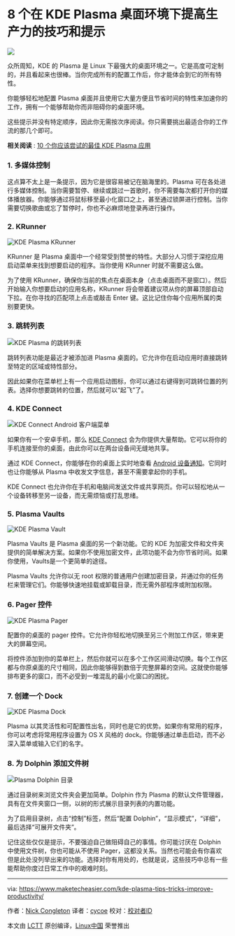 8 个在 KDE Plasma 桌面环境下提高生产力的技巧和提示
======

![](https://www.maketecheasier.com/assets/uploads/2018/01/kde-plasma-desktop-featured.jpg)

众所周知，KDE 的 Plasma 是 Linux 下最强大的桌面环境之一。它是高度可定制的，并且看起来也很棒。当你完成所有的配置工作后，你才能体会到它的所有特性。

你能够轻松地配置 Plasma 桌面并且使用它大量方便且节省时间的特性来加速你的工作，拥有一个能够帮助你而非阻碍你的桌面环境。

这些提示并没有特定顺序，因此你无需按次序阅读。你只需要挑出最适合你的工作流的那几个即可。

 **相关阅读** : [10 个你应该尝试的最佳 KDE Plasma 应用][1]

### 1. 多媒体控制

这点算不太上是一条提示，因为它是很容易被记在脑海里的。Plasma 可在各处进行多媒体控制。当你需要暂停、继续或跳过一首歌时，你不需要每次都打开你的媒体播放器。你能够通过将鼠标移至最小化窗口之上，甚至通过锁屏进行控制。当你需要切换歌曲或忘了暂停时，你也不必麻烦地登录再进行操作。

### 2. KRunner

![KDE Plasma KRunner][2]

KRunner 是 Plasma 桌面中一个经常受到赞誉的特性。大部分人习惯于深挖应用启动菜单来找到想要启动的程序。当你使用 KRunner 时就不需要这么做。

为了使用 KRunner，确保你当前的焦点在桌面本身（点击桌面而不是窗口）。然后开始输入你想要启动的应用名称，KRunner 将会带着建议项从你的屏幕顶部自动下拉。在你寻找的匹配项上点击或敲击 Enter 键。这比记住你每个应用所属的类别要更快。

### 3. 跳转列表

![KDE Plasma 的跳转列表][3]

跳转列表功能是最近才被添加进 Plasma 桌面的。它允许你在启动应用时直接跳转至特定的区域或特性部分。

因此如果你在菜单栏上有一个应用启动图标，你可以通过右键得到可跳转位置的列表。选择你想要跳转的位置，然后就可以“起飞”了。

### 4. KDE Connect

![KDE Connect Android 客户端菜单][4]

如果你有一个安卓手机，那么 [KDE Connect][5] 会为你提供大量帮助。它可以将你的手机连接至你的桌面，由此你可以在两台设备间无缝地共享。

通过 KDE Connect，你能够在你的桌面上实时地查看 [Android 设备通知][6]。它同时也让你能够从 Plasma 中收发文字信息，甚至不需要拿起你的手机。

KDE Connect 也允许你在手机和电脑间发送文件或共享网页。你可以轻松地从一个设备转移至另一设备，而无需烦恼或打乱思绪。

### 5. Plasma Vaults

![KDE Plasma Vault][7]

Plasma Vaults 是 Plasma 桌面的另一个新功能。它的 KDE 为加密文件和文件夹提供的简单解决方案。如果你不使用加密文件，此项功能不会为你节省时间。如果你使用，Vaults是一个更简单的途径。

Plasma Vaults 允许你以无 root 权限的普通用户创建加密目录，并通过你的任务栏来管理它们。你能够快速地挂载或卸载目录，而无需外部程序或附加权限。

### 6. Pager 控件

![KDE Plasma Pager][8]

配置你的桌面的 pager 控件。它允许你轻松地切换至另三个附加工作区，带来更大的屏幕空间。

将控件添加到你的菜单栏上，然后你就可以在多个工作区间滑动切换。每个工作区都与你原桌面的尺寸相同，因此你能够得到数倍于完整屏幕的空间。这就使你能够排布更多的窗口，而不必受到一堆混乱的最小化窗口的困扰。

### 7. 创建一个 Dock

![KDE Plasma Dock][9]

Plasma 以其灵活性和可配置性出名，同时也是它的优势。如果你有常用的程序，你可以考虑将常用程序设置为 OS X 风格的 dock。你能够通过单击启动，而不必深入菜单或输入它们的名字。

### 8. 为 Dolphin 添加文件树

![Plasma Dolphin 目录][10]

通过目录树来浏览文件夹会更加简单。Dolphin 作为 Plasma 的默认文件管理器，具有在文件夹窗口一侧，以树的形式展示目录列表的内置功能。

为了启用目录树，点击“控制”标签，然后“配置 Dolphin”，“显示模式”，“详细”，最后选择“可展开文件夹”。

记住这些仅仅是提示，不要强迫自己做阻碍自己的事情。你可能讨厌在 Dolphin 中使用文件树，你也可能从不使用 Pager，这都没关系。当然也可能会有你喜欢但是此处没列举出来的功能。选择对你有用处的，也就是说，这些技巧中总有一些能帮助你度过日常工作中的艰难时刻。

--------------------------------------------------------------------------------

via: https://www.maketecheasier.com/kde-plasma-tips-tricks-improve-productivity/

作者：[Nick Congleton][a]
译者：[cycoe](https://github.com/cycoe)
校对：[校对者ID](https://github.com/校对者ID)

本文由 [LCTT](https://github.com/LCTT/TranslateProject) 原创编译，[Linux中国](https://linux.cn/) 荣誉推出

[a]:https://www.maketecheasier.com/author/nickcongleton/
[1]:https://www.maketecheasier.com/10-best-kde-plasma-applications/ (10 of the Best KDE Plasma Applications You Should Try)
[2]:https://www.maketecheasier.com/assets/uploads/2017/10/pe-krunner.jpg (KDE Plasma KRunner)
[3]:https://www.maketecheasier.com/assets/uploads/2017/10/pe-jumplist.jpg (KDE Plasma Jump Lists)
[4]:https://www.maketecheasier.com/assets/uploads/2017/05/kde-connect-menu-e1494899929112.jpg (KDE Connect Menu Android)
[5]:https://www.maketecheasier.com/send-receive-sms-linux-kde-connect/
[6]:https://www.maketecheasier.com/android-notifications-ubuntu-kde-connect/
[7]:https://www.maketecheasier.com/assets/uploads/2017/10/pe-vault.jpg (KDE Plasma Vault)
[8]:https://www.maketecheasier.com/assets/uploads/2017/10/pe-pager.jpg (KDE Plasma Pager)
[9]:https://www.maketecheasier.com/assets/uploads/2017/10/pe-dock.jpg (KDE Plasma Dock)
[10]:https://www.maketecheasier.com/assets/uploads/2017/10/pe-dolphin.jpg (Plasma Dolphin Directory)
